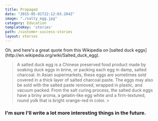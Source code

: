 ```yaml
---
title: Propagad
date: "2015-05-01T22:12:03.284Z"
image: "./salty_egg.jpg"
category: Education
templateKey: 'stories'
path: /customer-success-stories
layout: stories
---
```


<title>This is my first post on my new fake blog! How exciting!</title>

<columns>
  <column>
    Oh, and here's a great quote from this Wikipedia on
[salted duck eggs](http://en.wikipedia.org/wiki/Salted_duck_egg).

> A salted duck egg is a Chinese preserved food product made by soaking duck
> eggs in brine, or packing each egg in damp, salted charcoal. In Asian
> supermarkets, these eggs are sometimes sold covered in a thick layer of salted
> charcoal paste. The eggs may also be sold with the salted paste removed,
> wrapped in plastic, and vacuum packed. From the salt curing process, the
> salted duck eggs have a briny aroma, a gelatin-like egg white and a
> firm-textured, round yolk that is bright orange-red in color.
> </column> > </columns>

### I'm sure I'll write a lot more interesting things in the future.
